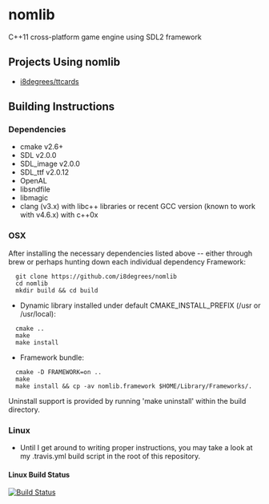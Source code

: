 # nomlib #

C++11 cross-platform game engine using SDL2 framework

## Projects Using nomlib ##

* [i8degrees/ttcards](https://github.com/i8degrees/ttcards)

## Building Instructions ##

### Dependencies ###

* cmake v2.6+
* SDL v2.0.0
* SDL_image v2.0.0
* SDL_ttf v2.0.12
* OpenAL
* libsndfile
* libmagic
* clang (v3.x) with libc++ libraries or recent GCC version (known to work with v4.6.x) with c++0x

### OSX ###

After installing the necessary dependencies listed above -- either through brew
or perhaps hunting down each individual dependency Framework:

```
  git clone https://github.com/i8degrees/nomlib
  cd nomlib
  mkdir build && cd build
```

* Dynamic library installed under default CMAKE_INSTALL_PREFIX (/usr or /usr/local):

```
  cmake ..
  make
  make install
```

* Framework bundle:

```
  cmake -D FRAMEWORK=on ..
  make
  make install && cp -av nomlib.framework $HOME/Library/Frameworks/.
```

Uninstall support is provided by running 'make uninstall' within the build directory.

### Linux ###

* Until I get around to writing proper instructions, you may take a look at my
.travis.yml build script in the root of this repository.

#### Linux Build Status ####

[![Build Status](https://travis-ci.org/i8degrees/nomlib.png?branch=master,dev)](https://travis-ci.org/i8degrees/nomlib)
